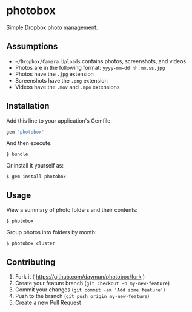 photobox
========

Simple Dropbox photo management.

## Assumptions
* `~/Dropbox/Camera Uploads` contains photos, screenshots, and videos
* Photos are in the following format: `yyyy-mm-dd hh.mm.ss.jpg`
* Photos have tne `.jpg` extension
* Screenshots have the `.png` extension
* Videos have the `.mov` and `.mp4` extensions

## Installation
Add this line to your application's Gemfile:

```ruby
gem 'photobox'
```

And then execute:

    $ bundle

Or install it yourself as:

    $ gem install photobox

## Usage
View a summary of photo folders and their contents:

    $ photobox

Group photos into folders by month:

    $ photobox cluster

## Contributing
1. Fork it ( https://github.com/daymun/photobox/fork )
2. Create your feature branch (`git checkout -b my-new-feature`)
3. Commit your changes (`git commit -am 'Add some feature'`)
4. Push to the branch (`git push origin my-new-feature`)
5. Create a new Pull Request
